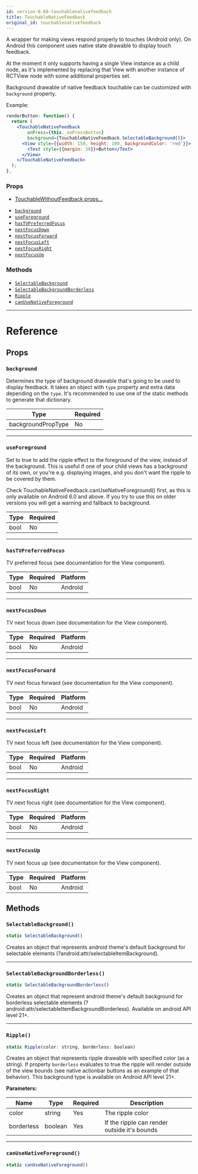 ```yaml
---
id: version-0.60-touchablenativefeedback
title: TouchableNativeFeedback
original_id: touchablenativefeedback
---
```


A wrapper for making views respond properly to touches (Android only). On Android this component uses native state drawable to display touch feedback.

At the moment it only supports having a single View instance as a child node, as it's implemented by replacing that View with another instance of RCTView node with some additional properties set.

Background drawable of native feedback touchable can be customized with `background` property.

Example:

```jsx
renderButton: function() {
  return (
    <TouchableNativeFeedback
        onPress={this._onPressButton}
        background={TouchableNativeFeedback.SelectableBackground()}>
      <View style={{width: 150, height: 100, backgroundColor: 'red'}}>
        <Text style={{margin: 30}}>Button</Text>
      </View>
    </TouchableNativeFeedback>
  );
},
```

### Props

- [TouchableWithoutFeedback props...](touchablewithoutfeedback.md#props)

* [`background`](touchablenativefeedback.md#background)
* [`useForeground`](touchablenativefeedback.md#useforeground)
* [`hasTVPreferredFocus`](touchablenativefeedback.md#hasTVPreferredFocus)
* [`nextFocusDown`](touchablenativefeedback.md#nextFocusDown)
* [`nextFocusForward`](touchablenativefeedback.md#nextFocusForward)
* [`nextFocusLeft`](touchablenativefeedback.md#nextFocusLeft)
* [`nextFocusRight`](touchablenativefeedback.md#nextFocusRight)
* [`nextFocusUp`](touchablenativefeedback.md#nextFocusUp)

### Methods

- [`SelectableBackground`](touchablenativefeedback.md#selectablebackground)
- [`SelectableBackgroundBorderless`](touchablenativefeedback.md#selectablebackgroundborderless)
- [`Ripple`](touchablenativefeedback.md#ripple)
- [`canUseNativeForeground`](touchablenativefeedback.md#canusenativeforeground)

---

# Reference

## Props

### `background`

Determines the type of background drawable that's going to be used to display feedback. It takes an object with `type` property and extra data depending on the `type`. It's recommended to use one of the static methods to generate that dictionary.

| Type               | Required |
| ------------------ | -------- |
| backgroundPropType | No       |

---

### `useForeground`

Set to true to add the ripple effect to the foreground of the view, instead of the background. This is useful if one of your child views has a background of its own, or you're e.g. displaying images, and you don't want the ripple to be covered by them.

Check TouchableNativeFeedback.canUseNativeForeground() first, as this is only available on Android 6.0 and above. If you try to use this on older versions you will get a warning and fallback to background.

| Type | Required |
| ---- | -------- |
| bool | No       |

---

### `hasTVPreferredFocus`

TV preferred focus (see documentation for the View component).

| Type | Required | Platform |
| ---- | -------- | -------- |
| bool | No       | Android  |

---

### `nextFocusDown`

TV next focus down (see documentation for the View component).

| Type | Required | Platform |
| ---- | -------- | -------- |
| bool | No       | Android  |

---

### `nextFocusForward`

TV next focus forward (see documentation for the View component).

| Type | Required | Platform |
| ---- | -------- | -------- |
| bool | No       | Android  |

---

### `nextFocusLeft`

TV next focus left (see documentation for the View component).

| Type | Required | Platform |
| ---- | -------- | -------- |
| bool | No       | Android  |

---

### `nextFocusRight`

TV next focus right (see documentation for the View component).

| Type | Required | Platform |
| ---- | -------- | -------- |
| bool | No       | Android  |

---

### `nextFocusUp`

TV next focus up (see documentation for the View component).

| Type | Required | Platform |
| ---- | -------- | -------- |
| bool | No       | Android  |

## Methods

### `SelectableBackground()`

```jsx
static SelectableBackground()
```

Creates an object that represents android theme's default background for selectable elements (?android:attr/selectableItemBackground).

---

### `SelectableBackgroundBorderless()`

```jsx
static SelectableBackgroundBorderless()
```

Creates an object that represent android theme's default background for borderless selectable elements (?android:attr/selectableItemBackgroundBorderless). Available on android API level 21+.

---

### `Ripple()`

```jsx
static Ripple(color: string, borderless: boolean)
```

Creates an object that represents ripple drawable with specified color (as a string). If property `borderless` evaluates to true the ripple will render outside of the view bounds (see native actionbar buttons as an example of that behavior). This background type is available on Android API level 21+.

**Parameters:**

| Name       | Type    | Required | Description                                  |
| ---------- | ------- | -------- | -------------------------------------------- |
| color      | string  | Yes      | The ripple color                             |
| borderless | boolean | Yes      | If the ripple can render outside it's bounds |

---

### `canUseNativeForeground()`

```jsx
static canUseNativeForeground()
```
